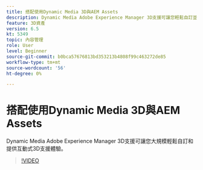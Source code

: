 ```yaml
---
title: 搭配使用Dynamic Media 3D與AEM Assets
description: Dynamic Media Adobe Experience Manager 3D支援可讓您輕鬆自訂並大規模提供互動式3D支援體驗
feature: 3D資產
version: 6.5
kt: 5349
topic: 內容管理
role: User
level: Beginner
source-git-commit: b0bca57676813bd353213b4808f99c463272de85
workflow-type: tm+mt
source-wordcount: '56'
ht-degree: 0%

---
```



# 搭配使用Dynamic Media 3D與AEM Assets

Dynamic Media Adobe Experience Manager 3D支援可讓您大規模輕鬆自訂和提供互動式3D支援體驗。

>[!VIDEO](https://video.tv.adobe.com/v/35156/?quality=12&learn=on)
